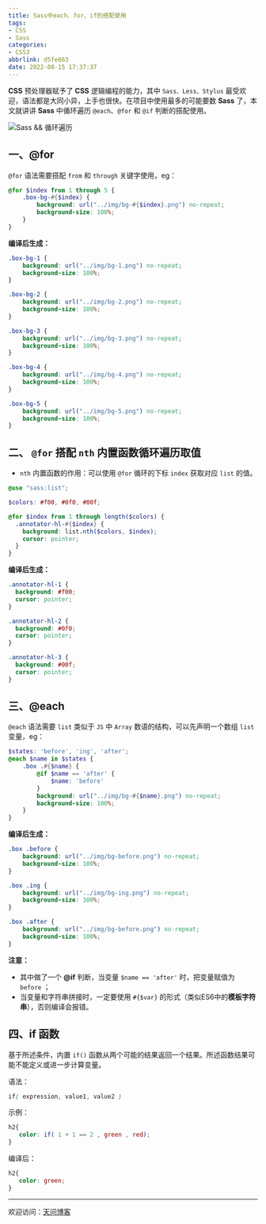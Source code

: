```yaml
---
title: Sass中each、for、if的搭配使用
tags:
- CSS
- Sass
categories:
- CSS3
abbrlink: d5fe863
date: 2022-08-15 17:37:37
---
```


**CSS** 预处理器赋予了 **CSS** 逻辑编程的能力，其中 `Sass、Less、Stylus` 最受欢迎，语法都是大同小异，上手也很快。在项目中使用最多的可能要数 **Sass** 了，本文就讲讲 **Sass** 中循环遍历 `@each`、`@for` 和 `@if` 判断的搭配使用。

![Sass && 循环遍历](https://tiven.cn/static/img/img-sass-01-GS5LQHZQxfhJcSbG2NjuY.jpg)

<!-- more -->

## 一、@for
  
`@for` 语法需要搭配 `from` 和 `through` 关键字使用，eg：

```scss
@for $index from 1 through 5 {
    .box-bg-#{$index} {
        background: url("../img/bg-#{$index}.png") no-repeat;
        background-size: 100%;
    }
}
```

**编译后生成：**

```css
.box-bg-1 {
    background: url("../img/bg-1.png") no-repeat;
    background-size: 100%;
}

.box-bg-2 {
    background: url("../img/bg-2.png") no-repeat;
    background-size: 100%;
}

.box-bg-3 {
    background: url("../img/bg-3.png") no-repeat;
    background-size: 100%;
}

.box-bg-4 {
    background: url("../img/bg-4.png") no-repeat;
    background-size: 100%;
}

.box-bg-5 {
    background: url("../img/bg-5.png") no-repeat;
    background-size: 100%;
}
```

## 二、 `@for` 搭配 `nth` 内置函数循环遍历取值

* `nth` 内置函数的作用：可以使用 `@for` 循环的下标 `index` 获取对应 `list` 的值。

```scss
@use "sass:list";

$colors: #f00, #0f0, #00f;

@for $index from 1 through length($colors) {
  .annotator-hl-#{$index} {
    background: list.nth($colors, $index);
    cursor: pointer;
  }
}
```

**编译后生成：**

```scss
.annotator-hl-1 {
  background: #f00;
  cursor: pointer;
}

.annotator-hl-2 {
  background: #0f0;
  cursor: pointer;
}

.annotator-hl-3 {
  background: #00f;
  cursor: pointer;
}
```

## 三、@each

`@each` 语法需要 `list` 类似于 `JS` 中 `Array` 数语的结构，可以先声明一个数组 `list` 变量，eg：

```scss
$states: 'before', 'ing', 'after';
@each $name in $states {
    .box .#{$name} {
        @if $name == 'after' {
            $name: 'before'
        }
        background: url("../img/bg-#{$name}.png") no-repeat;
        background-size: 100%;
    }
}
```

**编译后生成：**

```css
.box .before {
    background: url("../img/bg-before.png") no-repeat;
    background-size: 100%;
}

.box .ing {
    background: url("../img/bg-ing.png") no-repeat;
    background-size: 100%;
}

.box .after {
    background: url("../img/bg-before.png") no-repeat;
    background-size: 100%;
}
```

**注意：** 
* 其中做了一个 **@if** 判断，当变量 `$name == 'after'` 时，把变量赋值为 `before` ；
* 当变量和字符串拼接时，一定要使用 `#{$var}` 的形式（类似ES6中的**模板字符串**），否则编译会报错。

## 四、if 函数

基于所述条件，内置 `if()` 函数从两个可能的结果返回一个结果。所述函数结果可能不能定义或进一步计算变量。

语法：

```scss
if( expression, value1, value2 )
```

示例：

```scss
h2{
   color: if( 1 + 1 == 2 , green , red);
}
```

编译后：

```css
h2{
   color: green;
}
```

---

欢迎访问：[天问博客](https://tiven.cn/p/d5fe863/ "天问博客-专注于大前端技术")

